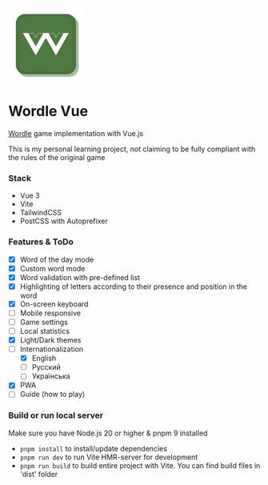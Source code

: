 <img src="./public/logo.png" width="150" float="right" />

# Wordle Vue

[Wordle](https://www.nytimes.com/games/wordle/index.html) game implementation with Vue.js

This is my personal learning project, not claiming to be fully compliant with the rules of the original game

### Stack

- Vue 3
- Vite
- TailwindCSS
- PostCSS with Autoprefixer

### Features & ToDo

- [x] Word of the day mode
- [x] Custom word mode
- [x] Word validation with pre-defined list
- [x] Highlighting of letters according to their presence and position in the word
- [x] On-screen keyboard
- [ ] Mobile responsive
- [ ] Game settings
- [ ] Local statistics
- [x] Light/Dark themes
- [ ] Internationalization
  - [x] English
  - [ ] Русский
  - [ ] Українська
- [x] PWA
- [ ] Guide (how to play)

### Build or run local server

Make sure you have Node.js 20 or higher & pnpm 9 installed

- `pnpm install` to install/update dependencies
- `pnpm run dev` to run Vite HMR-server for development
- `pnpm run build` to build entire project with Vite. You can find build files in 'dist' folder
